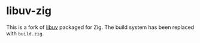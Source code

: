 # libuv-zig

This is a fork of [libuv](https://github.com/libuv/libuv/) packaged for Zig. The build system has been replaced with `build.zig`.